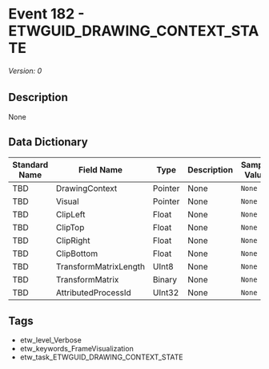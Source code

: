 # Event 182 - ETWGUID_DRAWING_CONTEXT_STATE
###### Version: 0

## Description
None

## Data Dictionary
|Standard Name|Field Name|Type|Description|Sample Value|
|---|---|---|---|---|
|TBD|DrawingContext|Pointer|None|`None`|
|TBD|Visual|Pointer|None|`None`|
|TBD|ClipLeft|Float|None|`None`|
|TBD|ClipTop|Float|None|`None`|
|TBD|ClipRight|Float|None|`None`|
|TBD|ClipBottom|Float|None|`None`|
|TBD|TransformMatrixLength|UInt8|None|`None`|
|TBD|TransformMatrix|Binary|None|`None`|
|TBD|AttributedProcessId|UInt32|None|`None`|

## Tags
* etw_level_Verbose
* etw_keywords_FrameVisualization
* etw_task_ETWGUID_DRAWING_CONTEXT_STATE